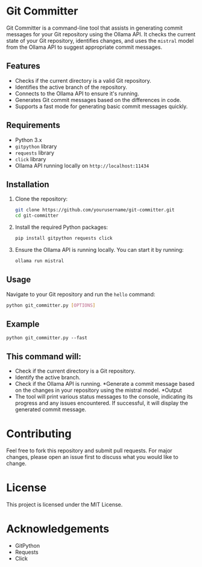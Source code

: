 # Git Committer

Git Committer is a command-line tool that assists in generating commit messages for your Git repository using the Ollama API. It checks the current state of your Git repository, identifies changes, and uses the `mistral` model from the Ollama API to suggest appropriate commit messages.

## Features

- Checks if the current directory is a valid Git repository.
- Identifies the active branch of the repository.
- Connects to the Ollama API to ensure it's running.
- Generates Git commit messages based on the differences in code.
- Supports a fast mode for generating basic commit messages quickly.

## Requirements

- Python 3.x
- `gitpython` library
- `requests` library
- `click` library
- Ollama API running locally on `http://localhost:11434`

## Installation

1. Clone the repository:

    ```bash
    git clone https://github.com/yourusername/git-committer.git
    cd git-committer
    ```

2. Install the required Python packages:

    ```bash
    pip install gitpython requests click
    ```

3. Ensure the Ollama API is running locally. You can start it by running:

    ```bash
    ollama run mistral
    ```

## Usage

Navigate to your Git repository and run the `hello` command:

```bash
python git_committer.py [OPTIONS]
```
## Example
```
python git_committer.py --fast
```

## This command will:

* Check if the current directory is a Git repository.
* Identify the active branch.
* Check if the Ollama API is running.
*Generate a commit message based on the changes in your repository using the mistral model.
*Output
* The tool will print various status messages to the console, indicating its progress and any issues encountered. If successful, it will display the generated commit message.

# Contributing
Feel free to fork this repository and submit pull requests. For major changes, please open an issue first to discuss what you would like to change.

# License
This project is licensed under the MIT License.

# Acknowledgements
* GitPython
* Requests
* Click
